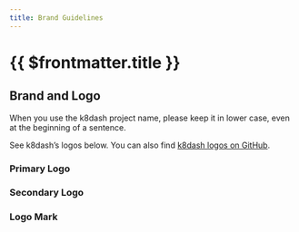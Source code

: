 ```yaml
---
title: Brand Guidelines
---
```


# {{ $frontmatter.title }}

## Brand and Logo

When you use the k8dash project name, please keep it in lower case, even at the beginning of a sentence.

See k8dash’s logos below. You can also find [k8dash logos on GitHub](https://github.com/indeedeng/k8dash/tree/master/logo).

### Primary Logo

### Secondary Logo


### Logo Mark

